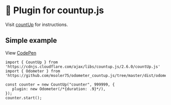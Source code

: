 # 🔌 Plugin for countup.js

Visit [countUp](https://github.com/inorganik/countUp.js) for instructions.

## Simple example

View [CodePen](https://codepen.io/msoler75/pen/NWLzNYj)

```
import { CountUp } from 'https://cdnjs.cloudflare.com/ajax/libs/countup.js/2.6.0/countUp.js'
import { Odometer } from 'https://github.com/msoler75/odometer_countup.js/tree/master/dist/odometer.min.js'

const counter = new CountUp("counter", 999999, {
   plugin: new Odometer(/*{duration: .9}*/),
});
counter.start();
```


